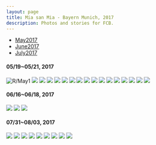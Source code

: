 ```yaml
---
layout: page
title: Mia san Mia - Bayern Munich, 2017
description: Photos and stories for FCB.
---
```


<div class="navbar">
    <div class="navbar-inner">
        <ul class="nav">
            <li><a href="#1">May2017</a></li>
            <li><a href="#2">June2017</a></li>
            <li><a href="#3">July2017</a></li>
        </ul>
    </div>
</div>

####  <a name="1"></a>05/19~05/21, 2017

<img src="icons64/May1.JPG" alt="R/May1">

<img src="icons64/May2.JPG">

<img src="icons64/IMG_0931.JPG">

<img src="icons64/IMG_0572.JPG">

<img src="icons64/IMG_0577.JPG">

<img src="icons64/IMG_0579.JPG">

<img src="icons64/IMG_0581.JPG">

<img src="icons64/IMG_0594.JPG">

<img src="icons64/IMG_0595.JPG">

<img src="icons64/IMG_0601(1).JPG">

<img src="icons64/IMG_0604.JPG">

<img src="icons64/IMG_0623.JPG">

<img src="icons64/IMG_0676.JPG">

<img src="icons64/IMG_0737.JPG">

<img src="icons64/IMG_0743.JPG">

<img src="icons64/IMG_0816.JPG">

<img src="icons64/IMG_0821(1).JPG">



####  <a name="2"></a>06/16~06/18, 2017
<img src="icons64/IMG_2336.JPG">

<img src="icons64/IMG_2344.JPG">

<img src="icons64/IMG_2360.JPG">



####  <a name="3"></a>07/31~08/03, 2017
<img src="icons64/IMG_3663(1).JPG">


<img src="icons64/IMG_3665(1).JPG">


<img src="icons64/IMG_3666(1).JPG">


<img src="icons64/IMG_3667(1).JPG">


<img src="icons64/IMG_3673.JPG">


<img src="icons64/IMG_3674(1).JPG">


<img src="icons64/IMG_3707.JPG">


<img src="icons64/IMG_3757.JPG">


<img src="icons64/IMG_3873.JPG">
